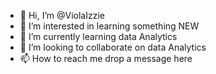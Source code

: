 - 👋 Hi, I’m @ViolaIzzie
- 👀 I’m interested in learning something NEW 
- 🌱 I’m currently learning data Analytics
- 💞️ I’m looking to collaborate on data Analytics
- 📫 How to reach me drop a message here 

<!---
ViolaIzzie/ViolaIzzie is a ✨ special ✨ repository because its `README.md` (this file) appears on your GitHub profile.
You can click the Preview link to take a look at your changes.
--->
